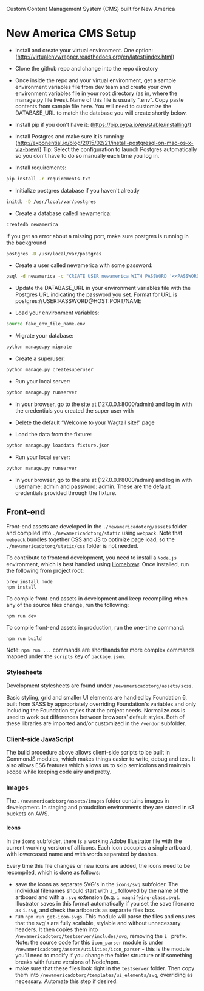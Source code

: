 Custom Content Management System (CMS) built for New America


# New America CMS Setup

- Install and create your virtual environment. One option: (http://virtualenvwrapper.readthedocs.org/en/latest/index.html)

- Clone the github repo and change into the repo directory

- Once inside the repo and your virtual environment, get a sample environment variables file from dev team and create your own environment variables file in your root directory (as in, where the manage.py file lives). Name of this file is usually ".env". Copy paste contents from sample file here. You will need to customize the DATABASE_URL to match the database you will create shortly below.

- Install pip if you don't have it: (https://pip.pypa.io/en/stable/installing/)

- Install Postgres and make sure it is running: (http://exponential.io/blog/2015/02/21/install-postgresql-on-mac-os-x-via-brew/)
Tip: Select the configuration to launch Postgres automatically so you don't have to do so manually each time you log in.

- Install requirements:
```bash
pip install -r requirements.txt
```

- Initialize postgres database if you haven't already
```bash
initdb -D /usr/local/var/postgres
```

- Create a database called newamerica:
```bash
createdb newamerica
```
if you get an error about a missing port, make sure postgres is running in the background
```bash
postgres -D /usr/local/var/postgres
```

- Create a user called newamerica with some password:
```bash
psql -d newamerica -c "CREATE USER newamerica WITH PASSWORD '<<PASSWORD>>';"
```

- Update the DATABASE_URL in your environment variables file with the Postgres URL indicating the password you set. Format for URL is postgres://USER:PASSWORD@HOST:PORT/NAME


- Load your environment variables:
```bash
source fake_env_file_name.env
```

- Migrate your database:
```bash
python manage.py migrate
```

- Create a superuser:
```bash
python manage.py createsuperuser
```

- Run your local server:
```bash
python manage.py runserver
```

- In your browser, go to the site at (127.0.0.1:8000/admin) and log in with the credentials you created the super user with


- Delete the default “Welcome to your Wagtail site!” page


- Load the data from the fixture:
```bash
python manage.py loaddata fixture.json
```

- Run your local server:
```bash
python manage.py runserver
```

- In your browser, go to the site at (127.0.0.1:8000/admin) and log in with username: admin and password: admin. These are the default credentials provided through the fixture.



Front-end
-----------------

Front-end assets are developed in the ``./newamericadotorg/assets`` folder and compiled into ``./newamericadotorg/static`` using ``webpack``. Note that ``webpack`` bundles together CSS and JS to optimize page load, so the ``./newamericadotorg/static/css`` folder is not needed.

To contribute to frontend development, you need to install a ``Node.js`` environment, which is best handled using [Homebrew](http://brew.sh/). Once installed, run the following from project root:

	brew install node
	npm install

To compile front-end assets in development and keep recompiling when any of the source files change, run the following:

	npm run dev

To compile front-end assets in production, run the one-time command:

	npm run build

Note: ``npm run ...`` commands are shorthands for more complex commands mapped under the ``scripts`` key of ``package.json``.


### Stylesheets

Development stylesheets are found under ``/newamericadotorg/assets/scss``.

Basic styling, grid and smaller UI elements are handled by Foundation 6, built from SASS by appropriately overriding Foundation's variables and only including the Foundation styles that the project needs. Normalize.css is used to work out differences between browsers' default styles. Both of these libraries are imported and/or customized in the ``/vendor`` subfolder.

### Client-side JavaScript

The build procedure above allows client-side scripts to be built in CommonJS modules, which makes things easier to write, debug and test. It also allows ES6 features which allows us to skip semicolons and maintain scope while keeping code airy and pretty.

### Images

The ``./newamericadotorg/assets/images`` folder contains images in development. In staging and proudction environments they are stored in s3 buckets on AWS.

#### Icons

In the ``icons`` subfolder, there is a working Adobe Illustrator file with the current working version of all icons. Each icon occupies a single artboard, with lowercased name and with words separated by dashes.

Every time this file changes or new icons are added, the icons need to be recompiled, which is done as follows:

* save the icons as separate SVG's in the ``icons/svg`` subfolder. The individual filenames should start with ``i_``, followed by the name of the artboard and with a ``.svg`` extension (e.g. ``i_magnifying-glass.svg``). Illustrator saves in this format automatically if you set the save filename as ``i.svg``, and check the artboards as separate files box.
* run ``npm run get-icon-svgs``. This module will parse the files and ensures that the svg's are fully scalable, stylable and without unnecessary headers. It then copies them into ``/newamericadotorg/testserver/includes/svg``, removing the ``i_`` prefix. Note: the source code for this ``icon_parser`` module is under ``/newamericadotorg/assets/utilities/icon_parser`` - this is the module you'll need to modify if you change the folder structure or if something breaks with future versions of Node/npm.
* make sure that these files look right in the ``testserver`` folder. Then copy them into ``/newamericadotorg/templates/ui_elements/svg``, overriding as necessary. Automate this step if desired.

